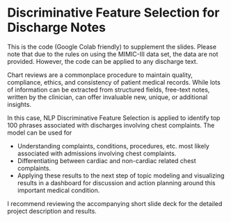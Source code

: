 # Discriminative Feature Selection for Discharge Notes
This is the code (Google Colab friendly) to supplement the slides. Please note that due to the rules on using the MIMIC-III data set, the data are not provided. However, the code can be applied to any discharge text. 

Chart reviews are a commonplace procedure to maintain quality, compliance, ethics, and consistency of patient medical records. While lots of information can be extracted from structured fields, free-text notes, written by the clinician, can offer invaluable new, unique, or additional insights. 

In this case, NLP Discriminative Feature Selection is applied to identify top 100 phrases associated with discharges involving chest complaints. The model can be used for
- Understanding complaints, conditions, procedures, etc. most likely associated with admissions involving chest complaints. 
- Differentiating between cardiac and non-cardiac related chest complaints.  
- Applying these results to the next step of topic modeling and visualizing results in a dashboard for discussion and action planning around this important medical condition.

I recommend reviewing the accompanying short slide deck for the detailed project description and results.
